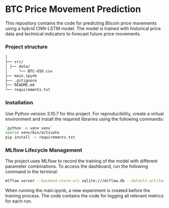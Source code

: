 # BTC Price Movement Prediction

This repository contains the code for predicting Bitcoin price movements using a hybrid CNN-LSTM model. The model is trained with historical price data and technical indicators to forecast future price movements.

### Project structure

```bash
│
├── src/
│ ├── data/
│     └── BTC-USD.csv
├── main.ipynb
├── .gitignore
├── README.md
└── requirements.txt
```
### Installation
Use Python version 3.10.7 for this project. For reproducibility, create a virtual environment and install the required libraries using the following commands:
```bash
`python -m venv venv`
source venv/bin/activate
pip install -r requirements.txt
````

### MLflow Lifecycle Management

The project uses MLflow to record the training of the model with different parameter combinations. To access the dashboard, run the following command in the terminal:

```bash
mlflow server --backend-store-uri sqlite:///mlflow.db --default-artifact-root ./mlruns --host 127.0.0.1 --port 8080
```
When running the main.ipynb, a new experiment is created before the training process. The code contains the code for logging all relevant metrics for each run.


